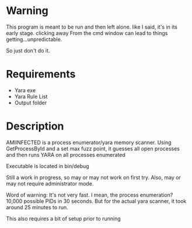 
# Warning #
This program is meant to be run and then left alone. 
like I said, it's in its early stage. clicking away 
From the cmd window can lead to things getting...unpredictable.

So just don't do it.


# Requirements # 
  + Yara exe
  + Yara Rule List
  + Output folder
 
 # Description #
 AMIINFECTED is a process enumerator/yara memory scanner.  Using GetProcessById and a set max fuzz point, it guesses all open processes and
 then runs YARA on all processes enumerated



Executable  is located in bin/debug

Still a work in progress, so may or may not work on first try. Also, may or may not require administrator mode.

Word of warning: It's not very fast.  I mean, the process enumeration? 10,000 possible PIDs in 30 seconds.  But for the actual yara scanner,
it took around 25 minutes to run.


This also requires a bit of setup prior to running


